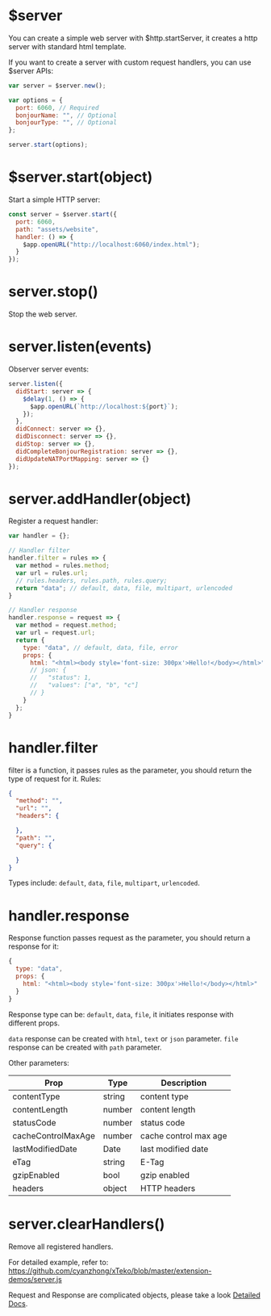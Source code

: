 # $server

You can create a simple web server with $http.startServer, it creates a http server with standard html template.

If you want to create a server with custom request handlers, you can use $server APIs:

```js
var server = $server.new();

var options = {
  port: 6060, // Required
  bonjourName: "", // Optional
  bonjourType: "", // Optional
};

server.start(options);
```

# $server.start(object)

Start a simple HTTP server:

```js
const server = $server.start({
  port: 6060,
  path: "assets/website",
  handler: () => {
    $app.openURL("http://localhost:6060/index.html");
  }
});
```

# server.stop()

Stop the web server.

# server.listen(events)

Observer server events:

```js
server.listen({
  didStart: server => {
    $delay(1, () => {
      $app.openURL(`http://localhost:${port}`);
    });
  },
  didConnect: server => {},
  didDisconnect: server => {},
  didStop: server => {},
  didCompleteBonjourRegistration: server => {},
  didUpdateNATPortMapping: server => {}
});
```

# server.addHandler(object)

Register a request handler:

```js
var handler = {};

// Handler filter
handler.filter = rules => {
  var method = rules.method;
  var url = rules.url;
  // rules.headers, rules.path, rules.query;
  return "data"; // default, data, file, multipart, urlencoded
}

// Handler response
handler.response = request => {
  var method = request.method;
  var url = request.url;
  return {
    type: "data", // default, data, file, error
    props: {
      html: "<html><body style='font-size: 300px'>Hello!</body></html>"
      // json: {
      //   "status": 1,
      //   "values": ["a", "b", "c"]
      // }
    }
  };
}
```

 # handler.filter

 filter is a function, it passes rules as the parameter, you should return the type of request for it. Rules:

```json
{
  "method": "",
  "url": "",
  "headers": {

  },
  "path": "",
  "query": {

  }
}
```

Types include: `default`, `data`, `file`, `multipart`, `urlencoded`.

# handler.response

Response function passes request as the parameter, you should return a response for it:

```js
{
  type: "data",
  props: {
    html: "<html><body style='font-size: 300px'>Hello!</body></html>"
  }
}
```

Response type can be: `default`, `data`, `file`, it initiates response with different props.

`data` response can be created with `html`, `text` or `json` parameter. `file` response can be created with `path` parameter.

Other parameters:

Prop | Type | Description
---|---|---
contentType | string | content type
contentLength | number | content length
statusCode | number | status code
cacheControlMaxAge | number | cache control max age
lastModifiedDate | Date | last modified date
eTag | string | E-Tag
gzipEnabled | bool | gzip enabled
headers | object | HTTP headers

# server.clearHandlers()

Remove all registered handlers.

For detailed example, refer to: https://github.com/cyanzhong/xTeko/blob/master/extension-demos/server.js

Request and Response are complicated objects, please take a look [Detailed Docs](en/object/server.md).